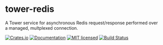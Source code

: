 # tower-redis

A Tower service for asynchronous Redis request/response performed over a managed, multplexed connection.

[![Crates.io][crates-badge]][crates-url]
[![Documentation][docs-badge]][docs-url]
[![MIT licensed][mit-badge]][mit-url]
[![Build Status][ci-badge]][ci-url]

[crates-badge]: https://img.shields.io/crates/v/tower-redis.svg
[crates-url]: https://crates.io/crates/tower-redis
[docs-badge]: https://docs.rs/tower-redis/badge.svg
[docs-url]: https://docs.rs/tower-redis
[mit-badge]: https://img.shields.io/badge/license-MIT-blue.svg
[mit-url]: LICENSE
[ci-badge]: https://api.cirrus-ci.com/github/jmaygarden/tower-redis.svg
[ci-url]: https://cirrus-ci.com/github/jmaygarden/tower-redis
